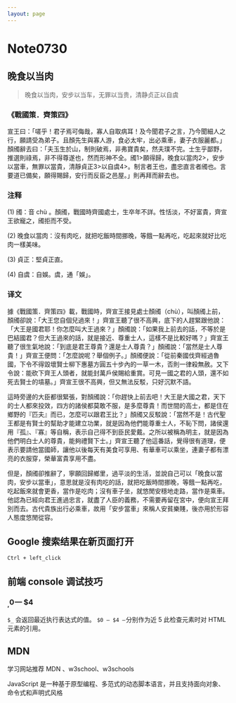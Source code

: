 ```yaml
---
layout: page
---
```


# Note0730



## 晚食以当肉

>晚食以当肉，安步以当车，无罪以当贵，清静贞正以自虞

### 《戰國策．齊策四》

宣王曰：「嗟乎！君子焉可侮哉，寡人自取病耳！及今聞君子之言，乃今聞細人之行，願請受為弟子。且顏先生與寡人游，食必太牢，出必乘車，妻子衣服麗都。」顏斶辭去曰：「夫玉生於山，制則破焉，非弗寶貴矣，然夫璞不完。士生乎鄙野，推選則祿焉，非不得尊遂也，然而形神不全。斶1>願得歸，晚食以當肉2>，安步以當車，無罪以當貴，清靜貞正3>以自虞4>。制言者王也，盡忠直言者斶也。言要道已備矣，願得賜歸，安行而反臣之邑屋。」則再拜而辭去也。

### 注释

(1) 斶：音 chù 。顏斶，戰國時齊國處士，生卒年不詳。性恬淡，不好富貴，齊宣王欲寵之，斶拒而不受。 

(2) 晚食以當肉：沒有肉吃，就把吃飯時間挪晚，等餓一點再吃，吃起來就好比吃肉一樣美味。 

(3) 貞正：堅貞正直。 

(4) 自虞：自娛。虞，通「娛」。 

### 译文

據《戰國策．齊策四》載，戰國時，齊宣王接見處士顏斶（chù），叫顏斶上前，顏斶卻說：「大王您自個兒過來！」齊宣王聽了很不高興，底下的人趕緊跟他說：「大王是國君耶！你怎麼叫大王過來？」顏斶說：「如果我上前去的話，不等於是巴結國君？但大王過來的話，就是接近、尊重士人，這樣不是比較好嗎？」齊宣王聽了很生氣地說：「到底是君王尊貴？還是士人尊貴？」顏斶說：「當然是士人尊貴！」齊宣王便問：「怎麼說呢？舉個例子。」顏斶便說：「從前秦國伐齊經過魯國，下令不得毀壞賢士柳下惠墓方圓五十步內的一草一木，否則一律殺無赦。又下令說：能砍下齊王人頭者，就能封萬戶侯賜給重賞。可見一國之君的人頭，還不如死去賢士的墳墓。」齊宣王很不高興，但又無法反駁，只好沉默不語。

這時旁邊的大臣都很緊張，對顏斶說：「你趕快上前去吧！大王是大國之君，天下的士人都來投效，四方的諸侯都莫敢不服，是多麼尊貴！而世間的高士，都是住在鄉野的『匹夫』而已，怎麼可以跟君王比？」顏斶又反駁說：「當然不是！古代聖王都是有賢士的幫助才能建立功業，就是因為他們能尊重士人，不恥下問，諸侯還用『孤』、『寡』等自稱，表示自己得不到臣民愛戴。之所以被稱為明主，就是因為他們明白士人的尊貴，能夠禮賢下士。」齊宣王聽了他這番話，覺得很有道理，便表示要請他當國師，讓他以後每天有美食可享用、有華車可以乘坐，連妻子都有漂亮的衣服穿，榮華富貴享用不盡。

但是，顏斶卻推辭了，寧願回歸鄉里，過平淡的生活，並說自己可以「晚食以當肉，安步以當車」，意思就是沒有肉吃的話，就把吃飯時間挪晚，等餓一點再吃，吃起飯來就會更香，當作是吃肉；沒有車子坐，就悠閒安穩地走路，當作是乘車。他認為已經向君王進過忠言，就盡了人臣的義務，不需要再留在宮中，便向宣王拜別而去。古代貴族出行必乘車，故用「安步當車」來稱人安貧樂賤，後亦用於形容人態度悠閒從容。

	
###


## Google 搜索结果在新页面打开

`Ctrl + left_click`


## 前端 console 调试技巧

### $_ ,$0 — $4

`$_` 会返回最近执行表达式的值。
`$0 — $4 —` 分别作为近 5 此检查元素时对 HTML 元素的引用。


## MDN

学习网站推荐 MDN 、w3school、w3schools

JavaScript 是一种基于原型编程、多范式的动态脚本语言，并且支持面向对象、命令式和声明式风格

